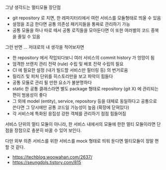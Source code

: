 그냥 생각드는 멀티모듈 장단점

- git repository 로 치면, 한 레파지터리에서 여런 서비스를 모듈형태로 띄울 수 있음
- 설정을 조금 한다면 공통 의존성 패키지들을 통짜로 관리하기 가능
- 공통 모듈을 하나 따로 떼서 공통 로직들을 모아둔다면 이 또한 여러벌의 코드 중복을 줄일 수 있음

그런 반면 ... 저대로의 내 생각을 적어보자면 

- 한 repository 에서 작업되다보니 여러 서비스의 commit history 가 엉망이 됨
- 엄격한 브랜치 관리 전략 (rule) 수립 및 배포 전략 수립의 필요
- CI 에 필요한 설정 (내가 빌드할 서비스만 필터링 등) 의 번거로움
- 릴리즈 및 피처 단위를 히스토리만을 보고 파악이 힘들다
- 공통 모듈로 관리 될 만한 요소가 불분명하다
- static 한 공통 클래스라면 별도 package 형태로 repository (git X) 에 관리되는 편이 범용성이 좋다
- 그 외에 model (entity), service, repository 등을 대체로 동일하다고 공통으로 쓴다면 그 당시에만 공통 코드일 가능성이 높음 (확장에 닫혀있다)
- 각 서비스에 특화된 응집성 강한 객체를 관리하기 점점 힘들어짐

서비스 단위의 멀티 모듈이 아니라, 한 서비스 내에서의 모듈에 한한 멀티 모듈이라면 단점을 장점으로 충분히 바꿀 수 있어 보인다.

다만 외부 의존 서비스를 위한 서비스를 mock 형태로 띄워 둔다면 멀티모듈이 정말 편할 것 같다. 

- https://techblog.woowahan.com/2637/
- https://seungdols.tistory.com/815

